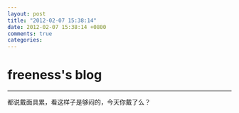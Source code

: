 ```yaml
---
layout: post
title: "2012-02-07 15:38:14"
date: 2012-02-07 15:38:14 +0800
comments: true
categories: 
---
```


# freeness's blog

----------

>
都说戴面具累，看这样子是够闷的，今天你戴了么？